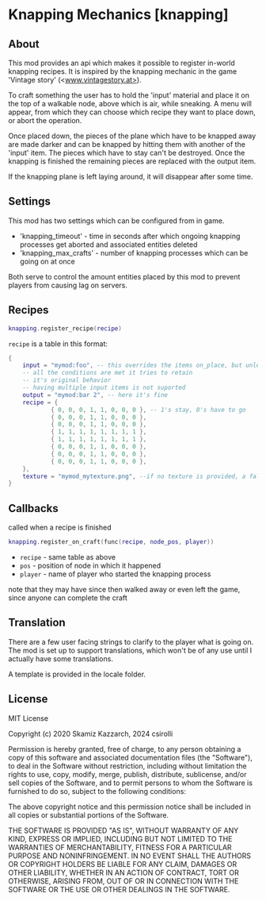 # Knapping Mechanics [knapping]

## About

This mod provides an api which makes it possible to register in-world knapping recipes.
It is inspired by the knapping mechanic in the game 'Vintage story' (<www.vintagestory.at>).

To craft something the user has to hold the 'input' material and place it
on the top of a walkable node, above which is air, while sneaking.
A menu will appear, from which they can choose which recipe they want to place down,
or abort the operation.

Once placed down, the pieces of the plane which have to be knapped away are made
darker and can be knapped by hitting them with another of the 'input' item.
The pieces which have to stay can't be destroyed.
Once the knapping is finished the remaining pieces are replaced with the output item.

If the knapping plane is left laying around, it will disappear after some time.

## Settings

This mod has two settings which can be configured from in game.

* 'knapping_timeout' - time in seconds after which ongoing knapping processes
      get aborted and associated entities deleted
* 'knapping_max_crafts' - number of knapping processes which can be going on at once

Both serve to control the amount entities placed by this mod to prevent players
from causing lag on servers.

## Recipes

```lua
knapping.register_recipe(recipe)
```

`recipe` is a table in this format:

```lua
{
    input = "mymod:foo", -- this overrides the items on_place, but unless
    -- all the conditions are met it tries to retain
    -- it's original behavior
    -- having multiple input items is not suported
    output = "mymod:bar 2", -- here it's fine
    recipe = {
            { 0, 0, 0, 1, 1, 0, 0, 0 }, -- 1's stay, 0's have to go
            { 0, 0, 0, 1, 1, 0, 0, 0 },
            { 0, 0, 0, 1, 1, 0, 0, 0 },
            { 1, 1, 1, 1, 1, 1, 1, 1 },
            { 1, 1, 1, 1, 1, 1, 1, 1 },
            { 0, 0, 0, 1, 1, 0, 0, 0 },
            { 0, 0, 0, 1, 1, 0, 0, 0 },
            { 0, 0, 0, 1, 1, 0, 0, 0 },
    },
    texture = "mymod_mytexture.png", --if no texture is provided, a fallback is used
}

```

## Callbacks

called when a recipe is finished

```lua
knapping.register_on_craft(func(recipe, node_pos, player))
```

* `recipe` - same table as above
* `pos` - position of node in which it happened
* `player` - name of player who started the knapping process

 note that they may have since then walked away or even left the game,
 since anyone can complete the craft

## Translation

There are a few user facing strings to clarify to the player what is going on.
The mod is set up to support translations, which won't be of any use until I
actually have some translations.

A template is provided in the locale folder.

## License

MIT License

Copyright (c) 2020 Skamiz Kazzarch, 2024 csirolli

Permission is hereby granted, free of charge, to any person obtaining a copy
of this software and associated documentation files (the "Software"), to deal
in the Software without restriction, including without limitation the rights
to use, copy, modify, merge, publish, distribute, sublicense, and/or sell
copies of the Software, and to permit persons to whom the Software is
furnished to do so, subject to the following conditions:

The above copyright notice and this permission notice shall be included in all
copies or substantial portions of the Software.

THE SOFTWARE IS PROVIDED "AS IS", WITHOUT WARRANTY OF ANY KIND, EXPRESS OR
IMPLIED, INCLUDING BUT NOT LIMITED TO THE WARRANTIES OF MERCHANTABILITY,
FITNESS FOR A PARTICULAR PURPOSE AND NONINFRINGEMENT. IN NO EVENT SHALL THE
AUTHORS OR COPYRIGHT HOLDERS BE LIABLE FOR ANY CLAIM, DAMAGES OR OTHER
LIABILITY, WHETHER IN AN ACTION OF CONTRACT, TORT OR OTHERWISE, ARISING FROM,
OUT OF OR IN CONNECTION WITH THE SOFTWARE OR THE USE OR OTHER DEALINGS IN THE
SOFTWARE.
